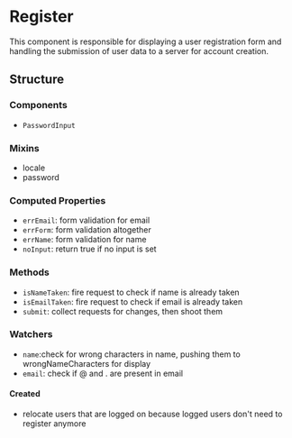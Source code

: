 Register
===============

This component is responsible for displaying a user registration form and handling the submission of user data to a server for account creation.

## Structure


### Components
- `PasswordInput`

### Mixins
- locale
- password

### Computed Properties
- `errEmail`: form validation for email
- `errForm`: form validation altogether
- `errName`: form validation for name
- `noInput`: return true if no input is set

### Methods
- `isNameTaken`: fire request to check if name is already taken
- `isEmailTaken`: fire request to check if email is already taken
- `submit`:  collect requests for changes, then shoot them

### Watchers
- `name`:check for wrong characters in name, pushing them to wrongNameCharacters for display
- `email`: check if @ and . are present in email

#### Created
- relocate users that are logged on because logged users don't need to register anymore

